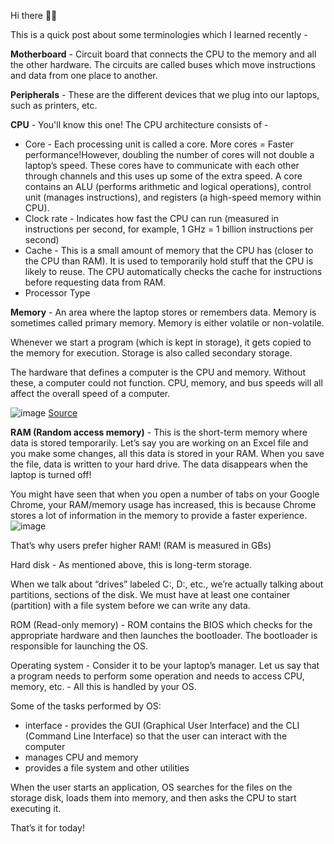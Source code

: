 Hi there 👋🏽

This is a quick post about some terminologies which I learned recently -

**Motherboard** - Circuit board that connects the CPU to the memory and all the other hardware. The circuits are called buses which move instructions and data from one place to another.

**Peripherals** - These are the different devices that we plug into our laptops, such as printers, etc.

**CPU** - You'll know this one! The CPU architecture consists of -

* Core - Each processing unit is called a core. More cores = Faster performance!However, doubling the number of cores will not double a laptop’s speed. These cores have to communicate with each other through channels and this uses up some of the extra speed. A core contains an ALU (performs arithmetic and logical operations), control unit (manages instructions), and registers (a high-speed memory within CPU).
* Clock rate - Indicates how fast the CPU can run (measured in instructions per second, for example, 1 GHz = 1 billion instructions per second)
* Cache - This is a small amount of memory that the CPU has (closer to the CPU than RAM). It is used to temporarily hold stuff that the CPU is likely to reuse. The CPU automatically checks the cache for instructions before requesting data from RAM.
* Processor Type

**Memory** - An area where the laptop stores or remembers data. Memory is sometimes called primary memory. Memory is either volatile or non-volatile.

Whenever we start a program (which is kept in storage), it gets copied to the memory for execution. Storage is also called secondary storage.

The hardware that defines a computer is the CPU and memory. Without these, a computer could not function. CPU, memory, and bus speeds will all affect the overall speed of a computer.

![image](https://user-images.githubusercontent.com/10815402/139592329-27955e5f-e133-4abd-99aa-178cf9c32b01.png)
[Source](https://hazelcast.com/glossary/memory-caching/)

**RAM (Random access memory)** - This is the short-term memory where data is stored temporarily. Let’s say you are working on an Excel file and you make some changes, all this data is stored in your RAM. When you save the file, data is written to your hard drive. The data disappears when the laptop is turned off!

You might have seen that when you open a number of tabs on your Google Chrome, your RAM/memory usage has increased, this is because Chrome stores a lot of information in the memory to provide a faster experience.
![image](https://user-images.githubusercontent.com/10815402/139592348-ed44a765-e060-4d81-acaf-65c64934f70a.png)

That’s why users prefer higher RAM! (RAM is measured in GBs)

Hard disk - As mentioned above, this is long-term storage.

When we talk about “drives” labeled C:, D:, etc., we’re actually talking about partitions, sections of the disk. We must have at least one container (partition) with a file system before we can write any data.

ROM (Read-only memory) - ROM contains the BIOS which checks for the appropriate hardware and then launches the bootloader. The bootloader is responsible for launching the OS.

Operating system - Consider it to be your laptop’s manager. Let us say that a program needs to perform some operation and needs to access CPU, memory, etc. - All this is handled by your OS.

Some of the tasks performed by OS:

* interface - provides the GUI (Graphical User Interface) and the CLI (Command Line Interface) so that the user can interact with the computer
* manages CPU and memory 
* provides a file system and other utilities

When the user starts an application, OS searches for the files on the storage disk, loads them into memory, and then asks the CPU to start executing it.

That’s it for today!
